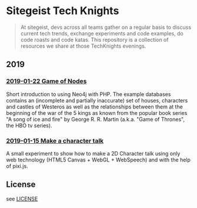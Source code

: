 # Sitegeist Tech Knights

> At sitegeist, devs across all teams gather on a regular basis to discuss current tech trends, exchange experiments and code examples, do code roasts and code katas. This repository is a collection of resources we share at those TechKnights evenings.

## 2019

### [2019-01-22 Game of Nodes](./examples/2019-01-22%20Game%20of%20Nodes/README.md)

Short introduction to using Neo4j with PHP. The example databases contains an (incomplete and partially inaccurate) set of houses, characters and castles of Westeros as well as the relationships between them at the beginning of the war of the 5 kings as known from the popular book series "A song of ice and fire" by George R. R. Martin (a.k.a. "Game of Thrones", the HBO tv series).

### [2019-01-15 Make a character talk](./examples/2019-01-15%20Make%20a%20character%20talk/README.md)

A small experiment to show how to make a 2D Character talk using only web technology (HTML5 Canvas + WebGL + WebSpeech) and with the help of pixi.js.

## License

see [LICENSE](./LICENSE)